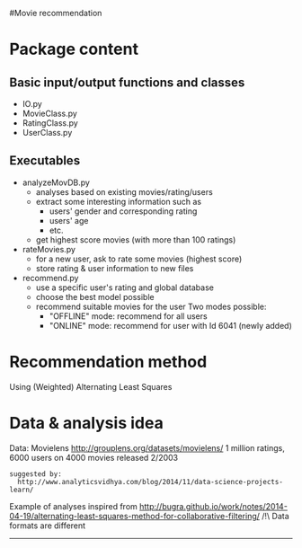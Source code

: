 #Movie recommendation

Package content
===============

Basic input/output functions and classes
----------------------------------------
 * IO.py
 * MovieClass.py
 * RatingClass.py
 * UserClass.py

Executables
-----------
* analyzeMovDB.py
    + analyses based on existing movies/rating/users
    + extract some interesting information such as
        - users' gender and corresponding rating
        - users' age
        - etc.
    + get highest score movies (with more than 100 ratings)
* rateMovies.py
    + for a new user, ask to rate some movies (highest score)
    + store rating & user information to new files
* recommend.py
    + use a specific user's rating and global database
    + choose the best model possible
    + recommend suitable movies for the user
         Two modes possible:
         - "OFFLINE" mode: recommend for all users
         - "ONLINE" mode: recommend for user with Id 6041 (newly added)

Recommendation method
=====================
Using (Weighted) Alternating Least Squares

Data & analysis idea
====================

  Data: Movielens
    http://grouplens.org/datasets/movielens/
      1 million ratings, 6000 users on 4000 movies
      released 2/2003

    suggested by:
      http://www.analyticsvidhya.com/blog/2014/11/data-science-projects-learn/

  Example of analyses inspired from
    http://bugra.github.io/work/notes/2014-04-19/alternating-least-squares-method-for-collaborative-filtering/
    /!\ Data formats are different

--------
